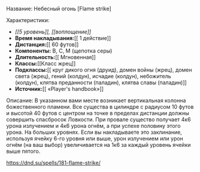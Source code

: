 Название: Небесный огонь \[Flame strike] 

Характеристики:
- *[[5 уровень]], [[воплощение]]*
- **Время накладывания:**[[ 1 действие]]
- **Дистанция:**[[ 60 футов]]
- **Компоненты:** В, С, М (щепотка серы)
- **Длительность:**[[ Мгновенная]]
- **Классы:**[[Класс  жрец]]
- **Подклассы:**[[ круг дикого огня (друид), домен войны (жрец), домен света (жрец), гений (колдун), исчадие (колдун), небожитель (колдун), клятва преданности (паладин), клятва славы (паладин)]]
- **Источник:**[[ «Player's handbook»]]

Описание:
В указанном вами месте возникает вертикальная колонна божественного пламени. Все существа в цилиндре с радиусом 10 футов и высотой 40 футов с центром на точке в пределах дистанции должны совершить спасбросок Ловкости. При провале существо получает 4к6 урона излучением и 4к6 урона огнём, а при успехе половину этого урона.
На больших уровнях. Если вы накладываете это заклинание, используя ячейку 6-го уровня или выше, урон излучением или урон огнём (на ваш выбор) увеличивается на 1к6 за каждый уровень ячейки выше пятого.

https://dnd.su/spells/181-flame-strike/